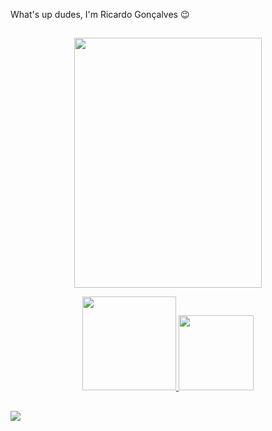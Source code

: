 What's up dudes, I'm Ricardo Gonçalves 😉 

##

<p align="center">
  <img height="400" width="300"; src=https://media.tenor.com/gO_Nf7_7P8gAAAAM/berserk-guts.gif 
</p>
 

<div align="center">
  <a href="https://github.com/desouzarricardo">
  <img height="150cm" src="https://github-readme-stats.vercel.app/api?username=desouzarricardo&show_icons=true&theme=midnight-purple&include_all_commits=true&count_private=true"/>
  <img height="120cm" src="https://github-readme-stats.vercel.app/api/top-langs/?username=desouzarricardo&layout=compact&langs_count=7&theme=midnight-purple"/>
</div>


##  
<a href = "mailto:desouza.ricardog@gmail.com"><img src="https://img.shields.io/badge/-Gmail-%23333?style=for-the-badge&logo=gmail&logoColor=white" target="_blank"></a>


